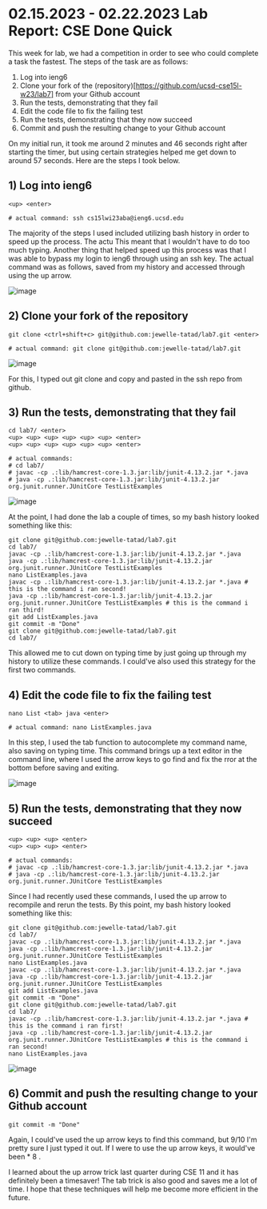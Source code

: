 # 02.15.2023 - 02.22.2023 Lab Report: CSE Done Quick

This week for lab, we had a competition in order to see who could complete a task the fastest. The steps of the task are as follows:

1) Log into ieng6
2) Clone your fork of the (repository)[https://github.com/ucsd-cse15l-w23/lab7] from your Github account
3) Run the tests, demonstrating that they fail
4) Edit the code file to fix the failing test
5) Run the tests, demonstrating that they now succeed
6) Commit and push the resulting change to your Github account 

On my initial run, it took me around 2 minutes and 46 seconds right after starting the timer, but using certain strategies helped me get down to around 57 seconds. Here are the steps I took below.

## 1) Log into ieng6

```
<up> <enter>

# actual command: ssh cs15lwi23aba@ieng6.ucsd.edu
```

The majority of the steps I used included utilizing bash history in order to speed up the process. The actu This meant that I wouldn't have to do too much typing. Another thing that helped speed up this process was that I was able to bypass my login to ieng6 through using an ssh key. The actual command was as follows, saved from my history and accessed through using the up arrow.

![image](https://user-images.githubusercontent.com/122484428/221762923-2d991a21-a2b9-4037-a342-91c474d998bc.png)

## 2) Clone your fork of the repository

```
git clone <ctrl+shift+c> git@github.com:jewelle-tatad/lab7.git <enter>

# actual command: git clone git@github.com:jewelle-tatad/lab7.git
```

![image](https://user-images.githubusercontent.com/122484428/221763986-42b87d5f-438e-4b9f-92a0-c78f784381b6.png)


For this, I typed out git clone and copy and pasted in the ssh repo from github.


## 3) Run the tests, demonstrating that they fail 

```
cd lab7/ <enter>
<up> <up> <up> <up> <up> <up> <enter>
<up> <up> <up> <up> <up> <up> <enter>

# actual commands: 
# cd lab7/
# javac -cp .:lib/hamcrest-core-1.3.jar:lib/junit-4.13.2.jar *.java
# java -cp .:lib/hamcrest-core-1.3.jar:lib/junit-4.13.2.jar org.junit.runner.JUnitCore TestListExamples 
```

![image](https://user-images.githubusercontent.com/122484428/221764449-34e5a1ea-f793-4761-9ffe-18d5b8c640b5.png)


At the point, I had done the lab a couple of times, so my bash history looked something like this:

```
git clone git@github.com:jewelle-tatad/lab7.git
cd lab7/
javac -cp .:lib/hamcrest-core-1.3.jar:lib/junit-4.13.2.jar *.java
java -cp .:lib/hamcrest-core-1.3.jar:lib/junit-4.13.2.jar org.junit.runner.JUnitCore TestListExamples 
nano ListExamples.java
javac -cp .:lib/hamcrest-core-1.3.jar:lib/junit-4.13.2.jar *.java # this is the command i ran second!
java -cp .:lib/hamcrest-core-1.3.jar:lib/junit-4.13.2.jar org.junit.runner.JUnitCore TestListExamples # this is the command i ran third!
git add ListExamples.java
git commit -m "Done"
git clone git@github.com:jewelle-tatad/lab7.git
cd lab7/
```

This allowed me to cut down on typing time by just going up through my history to utilize these commands. I could've also used this strategy for the first two commands.

## 4) Edit the code file to fix the failing test

```
nano List <tab> java <enter>

# actual command: nano ListExamples.java
```

In this step, I used the tab function to autocomplete my command name, also saving on typing time. This command brings up a text editor in the command line, where I used the arrow keys to go find and fix the rror at the bottom before saving and exiting.

![image](https://user-images.githubusercontent.com/122484428/221765309-7d53cfc7-cecd-40b6-b5c0-e4359b604b87.png)

## 5) Run the tests, demonstrating that they now succeed

```
<up> <up> <up> <enter>
<up> <up> <up> <enter>

# actual commands:
# javac -cp .:lib/hamcrest-core-1.3.jar:lib/junit-4.13.2.jar *.java
# java -cp .:lib/hamcrest-core-1.3.jar:lib/junit-4.13.2.jar org.junit.runner.JUnitCore TestListExamples 
```

Since I had recently used these commands, I used the up arrow to recompile and rerun the tests. By this point, my bash history looked something like this:

```
git clone git@github.com:jewelle-tatad/lab7.git
cd lab7/
javac -cp .:lib/hamcrest-core-1.3.jar:lib/junit-4.13.2.jar *.java
java -cp .:lib/hamcrest-core-1.3.jar:lib/junit-4.13.2.jar org.junit.runner.JUnitCore TestListExamples 
nano ListExamples.java
javac -cp .:lib/hamcrest-core-1.3.jar:lib/junit-4.13.2.jar *.java
java -cp .:lib/hamcrest-core-1.3.jar:lib/junit-4.13.2.jar org.junit.runner.JUnitCore TestListExamples
git add ListExamples.java
git commit -m "Done"
git clone git@github.com:jewelle-tatad/lab7.git
cd lab7/
javac -cp .:lib/hamcrest-core-1.3.jar:lib/junit-4.13.2.jar *.java # this is the command i ran first!
java -cp .:lib/hamcrest-core-1.3.jar:lib/junit-4.13.2.jar org.junit.runner.JUnitCore TestListExamples # this is the command i ran second!
nano ListExamples.java
```

![image](https://user-images.githubusercontent.com/122484428/221765845-250c3726-aaae-4282-99f5-4787a05ae320.png)

## 6) Commit and push the resulting change to your Github account 

```
git commit -m "Done"
```

Again, I could've used the up arrow keys to find this command, but 9/10 I'm pretty sure I just typed it out. If I were to use the up arrow keys, it would've been <up> * 8 <enter>.

I learned about the up arrow trick last quarter during CSE 11 and it has definitely been a timesaver! The tab trick is also good and saves me a lot of time. I hope that these techniques will help me become more efficient in the future.
